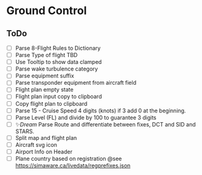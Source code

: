 # Ground Control


## ToDo
- [ ] Parse 8-Flight Rules to Dictionary
- [ ] Parse Type of flight TBD
- [ ] Use Tooltip to show data clamped
- [ ] Parse wake turbulence category
- [ ] Parse equipment suffix
- [ ] Parse transponder equipment from aircraft field
- [ ] Flight plan empty state
- [ ] Flight plan input copy to clipboard
- [ ] Copy flight plan to clipboard
- [ ] Parse 15 - Cruise Speed 4 digits (knots) if 3 add 0 at the beginning.
- [ ] Parse Level (FL) and divide by 100 to guarantee 3 digits
- [ ] ✨*Dream* Parse Route and differentiate between fixes, DCT and SID and STARS.
- [ ] Split map and flight plan
- [ ] Aircraft svg icon
- [ ] Airport Info on Header
- [ ] Plane country based on registration @see https://simaware.ca/livedata/regprefixes.json
